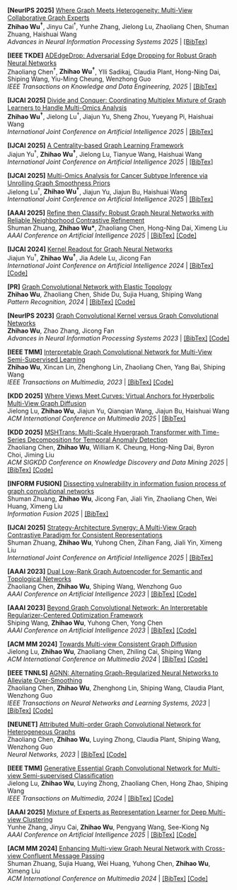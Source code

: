 **[NeurIPS 2025]** [Where Graph Meets Heterogeneity: Multi-View Collaborative Graph Experts]()<br />
**Zhihao Wu<sup>†</sup>**, Jinyu Cai<sup>†</sup>, Yunhe Zhang, Jielong Lu, Zhaoliang Chen, Shuman Zhuang, Haishuai Wang <br />
*Advances in Neural Information Processing Systems 2025* \|  [\[BibTex\]]()
<br />

**[IEEE TKDE]** [ADEdgeDrop: Adversarial Edge Dropping for Robust Graph Neural Networks]()<br />
Zhaoliang Chen<sup>†</sup>, **Zhihao Wu<sup>†</sup>**, Ylli Sadikaj, Claudia Plant, Hong-Ning Dai, Shiping Wang, Yiu-Ming Cheung, Wenzhong Guo <br />
*IEEE Transactions on Knowledge and Data Engineering, 2025* \|  [\[BibTex\]]()
<br />

**[IJCAI 2025]** [Divide and Conquer: Coordinating Multiplex Mixture of Graph Learners to Handle Multi-Omics Analysis]()<br />
**Zhihao Wu<sup>†</sup>**, Jielong Lu<sup>†</sup>, Jiajun Yu, Sheng Zhou, Yueyang Pi, Haishuai Wang <br />
*International Joint Conference on Artificial Intelligence 2025* \|  [\[BibTex\]]()
<br />

**[IJCAI 2025]** [A Centrality-based Graph Learning Framework]()<br />
Jiajun Yu<sup>†</sup>, **Zhihao Wu<sup>†</sup>**, Jielong Lu, Tianyue Wang, Haishuai Wang <br />
*International Joint Conference on Artificial Intelligence 2025* \|  [\[BibTex\]]()
<br />

**[IJCAI 2025]** [Multi-Omics Analysis for Cancer Subtype Inference via Unrolling Graph Smoothness Priors]()<br />
Jielong Lu<sup>†</sup>, **Zhihao Wu<sup>†</sup>**, Jiajun Yu, Jiajun Bu, Haishuai Wang <br />
*International Joint Conference on Artificial Intelligence 2025* \|  [\[BibTex\]]()
<br />

**[AAAI 2025]** [Refine then Classify: Robust Graph Neural Networks with Reliable Neighborhood Contrastive Refinement](https://ojs.aaai.org/index.php/AAAI/article/view/33471)<br />
Shuman Zhuang, **Zhihao Wu\***, Zhaoliang Chen, Hong-Ning Dai, Ximeng Liu <br />
*AAAI Conference on Artificial Intelligence 2025* \|  [\[BibTex\]](https://dblp.org/rec/conf/aaai/Zhuang0CDL25.html?view=bibtex) [\[Code\]](https://github.com/shumanzhuang/GRANCE)
<br />

**[IJCAI 2024]** [Kernel Readout for Graph Neural Networks](https://www.ijcai.org/proceedings/2024/0277.pdf)<br />
Jiajun Yu<sup>†</sup>, **Zhihao Wu<sup>†</sup>**, Jia Adele Lu, Jicong Fan <br />
*International Joint Conference on Artificial Intelligence 2024* \|  [\[BibTex\]](https://dblp.org/rec/conf/ijcai/Yu0CJ024.html?view=bibtex) [\[Code\]](https://github.com/jiajunCAU/KerRead)
<br />

**[PR]** [Graph Convolutional Network with Elastic Topology](https://www.sciencedirect.com/science/article/pii/S0031320324001158)<br />
**Zhihao Wu**, Zhaoliang Chen, Shide Du, Sujia Huang, Shiping Wang <br />
*Pattern Recognition, 2024* \|  [\[BibTex\]](https://dblp.org/rec/journals/pr/WuCDHW24.html?view=bibtex) [\[Code\]](https://github.com/ZhihaoWu99/GCNet)
<br />

**[NeurIPS 2023]** [Graph Convolutional Kernel versus Graph Convolutional Networks](https://proceedings.neurips.cc/paper_files/paper/2023/file/3ec6c6fc9065aa57785eb05dffe7c3db-Paper-Conference.pdf)<br />
**Zhihao Wu**, Zhao Zhang, Jicong Fan <br />
*Advances in Neural Information Processing Systems 2023* \|  [\[BibTex\]](https://dblp.org/rec/conf/nips/WuZF23.html?view=bibtex) [\[Code\]](https://github.com/ZhihaoWu99/GCKM)
<br />

**[IEEE TMM]** [Interpretable Graph Convolutional Network for Multi-View Semi-Supervised Learning](IMVGCN-TMM2023.pdf)<br />
**Zhihao Wu**, Xincan Lin, Zhenghong Lin, Zhaoliang Chen, Yang Bai, Shiping Wang <br />
*IEEE Transactions on Multimedia, 2023* \|  [\[BibTex\]](https://dblp.org/rec/journals/tmm/WuLLCBW23.html?view=bibtex) [\[Code\]](https://github.com/ZhihaoWu99/IMvGCN)
<br />

**[KDD 2025]** [Where Views Meet Curves: Virtual Anchors for Hyperbolic Multi-View Graph Diffusion]()<br />
Jielong Lu, **Zhihao Wu**, Jiajun Yu, Qianqian Wang, Jiajun Bu, Haishuai Wang <br />
*ACM International Conference on Multimedia 2025* \|  [\[BibTex\]]()
<br />

**[KDD 2025]** [MSHTrans: Multi-Scale Hypergraph Transformer with Time-Series Decomposition for Temporal Anomaly Detection]()<br />
Zhaoliang Chen, **Zhihao Wu**, William K. Cheung, Hong-Ning Dai, Byron Choi, Jiming Liu <br />
*ACM SIGKDD Conference on Knowledge Discovery and Data Mining 2025* \|  [\[BibTex\]]() [\[Code\]](https://github.com/chenzl23/MSHTrans)
<br />

**[INFORM FUSION]** [Dissecting vulnerability in information fusion process of graph convolutional networks](https://www.sciencedirect.com/science/article/abs/pii/S1566253525006086)<br />
Shuman Zhuang, **Zhihao Wu**, Jicong Fan, Jiali Yin, Zhaoliang Chen, Wei Huang, Ximeng Liu <br />
*Information Fusion 2025* \|  [\[BibTex\]](https://scholar.googleusercontent.com/scholar.bib?q=info:YincebuiFd8J:scholar.google.com/&output=citation&scisdr=CgKERWwaEOD-4mCDhY8:AAZF9b8AAAAAaKGFnY_rBf__mvVgJwBuDyClDRc&scisig=AAZF9b8AAAAAaKGFnSY-vLZjHzam5M6zXkTE5Uc&scisf=4&ct=citation&cd=-1&hl=en)
<br />

**[IJCAI 2025]** [Strategy-Architecture Synergy: A Multi-View Graph Contrastive Paradigm for Consistent Representations]()<br />
Shuman Zhuang, **Zhihao Wu**, Yuhong Chen, Zihan Fang, Jiali Yin, Ximeng Liu <br />
*International Joint Conference on Artificial Intelligence 2025* \|  [\[BibTex\]]()
<br />

**[AAAI 2023]** [Dual Low-Rank Graph Autoencoder for Semantic and Topological Networks](DLRGAE_AAAI2023.pdf)<br />Zhaoliang Chen, **Zhihao Wu**, Shiping Wang, Wenzhong Guo <br />
*AAAI Conference on Artificial Intelligence 2023* \|  [\[BibTex\]](https://dblp.org/rec/conf/aaai/Chen0WG23.html?view=bibtex) [\[Code\]](https://github.com/chenzl23/DLRGAE)
<br />

**[AAAI 2023]** [Beyond Graph Convolutional Network: An Interpretable Regularizer-Centered Optimization Framework](tsGCN-AAAI2023.pdf)<br />
Shiping Wang, **Zhihao Wu**, Yuhong Chen, Yong Chen <br />
*AAAI Conference on Artificial Intelligence 2023* \|  [\[BibTex\]](https://dblp.org/rec/conf/aaai/Wang0CC23.html?view=bibtex) [\[Code\]](https://github.com/ZhihaoWu99/tsGCN)
<br />

**[ACM MM 2024]** [Towards Multi-view Consistent Graph Diffusion](https://dl.acm.org/doi/pdf/10.1145/3664647.3681258)<br />
Jielong Lu, **Zhihao Wu**, Zhaoliang Chen, Zhiling Cai, Shiping Wang <br />
*ACM International Conference on Multimedia 2024* \|  [\[BibTex\]](https://dblp.org/rec/conf/mm/Lu0CCW24.html?view=bibtex) [\[Code\]](https://github.com/long319/ECMGD)
<br />

**[IEEE TNNLS]** [AGNN: Alternating Graph-Regularized Neural Networks to Alleviate Over-Smoothing](AGNN2023.pdf)<br />
Zhaoliang Chen, **Zhihao Wu**, Zhenghong Lin, Shiping Wang, Claudia Plant, Wenzhong Guo <br />
*IEEE Transactions on Neural Networks and Learning Systems, 2023* \|  [\[BibTex\]](https://dblp.org/rec/journals/tnn/ChenWLWPG24.html?view=bibtex) [\[Code\]](https://github.com/chenzl23/AGNN)
<br />

**[NEUNET]** [Attributed Multi-order Graph Convolutional Network for Heterogeneous Graphs](https://www.sciencedirect.com/science/article/abs/pii/S0893608024001497)<br />
Zhaoliang Chen, **Zhihao Wu**, Luying Zhong, Claudia Plant, Shiping Wang, Wenzhong Guo <br />
*Neural Networks, 2023* \|  [\[BibTex\]]() [\[Code\]](https://github.com/chenzl23/AMOGCN)
<br />

**[IEEE TMM]** [Generative Essential Graph Convolutional Network for Multi-view Semi-supervised Classification](https://ieeexplore.ieee.org/abstract/document/10462517/)<br />
Jielong Lu, **Zhihao Wu**, Luying Zhong, Zhaoliang Chen, Hong Zhao, Shiping Wang <br />
*IEEE Transactions on Multimedia, 2024* \|  [\[BibTex\]](https://dblp.org/rec/journals/tmm/LuWZCZW24.html?view=bibtex) [\[Code\]](https://github.com/long319/GEGCN)
<br />

**[AAAI 2025]** [Mixture of Experts as Representation Learner for Deep Multi-view Clustering](https://ojs.aaai.org/index.php/AAAI/article/view/34430)<br />
Yunhe Zhang, Jinyu Cai, **Zhihao Wu**, Pengyang Wang, See-Kiong Ng <br />
*AAAI Conference on Artificial Intelligence 2025* \|  [\[BibTex\]](https://dblp.org/rec/conf/aaai/0001C0WN25.html?view=bibtex) [\[Code\]](https://github.com/wownice333/DMVC-CE)
<br />

**[ACM MM 2024]** [Enhancing Multi-view Graph Neural Network with Cross-view Confluent Message Passing](https://dl.acm.org/doi/pdf/10.1145/3664647.3681585)<br />
Shuman Zhuang, Sujia Huang, Wei Huang, Yuhong Chen, **Zhihao Wu**, Ximeng Liu <br />
*ACM International Conference on Multimedia 2024* \|  [\[BibTex\]]([https://dblp.org/rec/journals/nn/ChenWCDW23.html?view=bibtex](https://dblp.org/rec/conf/mm/ZhuangH0C0L24.html?view=bibtex)) [\[Code\]](https://github.com/shumanzhuang/CGNN)
